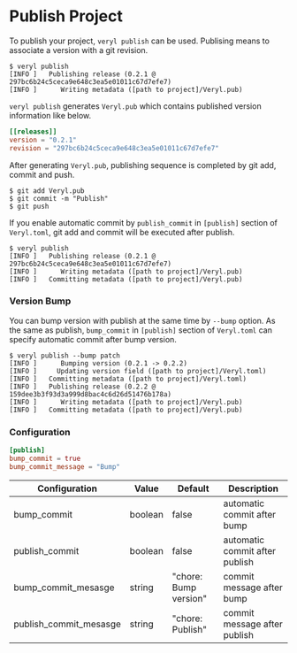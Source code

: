 # Publish Project

To publish your project, `veryl publish` can be used.
Publising means to associate a version with a git revision.

```
$ veryl publish
[INFO ]   Publishing release (0.2.1 @ 297bc6b24c5ceca9e648c3ea5e01011c67d7efe7)
[INFO ]      Writing metadata ([path to project]/Veryl.pub)
```

`veryl publish` generates `Veryl.pub` which contains published version information like below.

```toml
[[releases]]
version = "0.2.1"
revision = "297bc6b24c5ceca9e648c3ea5e01011c67d7efe7"
```

After generating `Veryl.pub`, publishing sequence is completed by git add, commit and push.

```
$ git add Veryl.pub
$ git commit -m "Publish"
$ git push
```

If you enable automatic commit by `publish_commit` in `[publish]` section of `Veryl.toml`, git add and commit will be executed after publish.

```
$ veryl publish
[INFO ]   Publishing release (0.2.1 @ 297bc6b24c5ceca9e648c3ea5e01011c67d7efe7)
[INFO ]      Writing metadata ([path to project]/Veryl.pub)
[INFO ]   Committing metadata ([path to project]/Veryl.pub)
```

### Version Bump

You can bump version with publish at the same time by `--bump` option.
As the same as publish, `bump_commit` in `[publish]` section of `Veryl.toml` can specify automatic commit after bump version.

```
$ veryl publish --bump patch
[INFO ]      Bumping version (0.2.1 -> 0.2.2)
[INFO ]     Updating version field ([path to project]/Veryl.toml)
[INFO ]   Committing metadata ([path to project]/Veryl.toml)
[INFO ]   Publishing release (0.2.2 @ 159dee3b3f93d3a999d8bac4c6d26d51476b178a)
[INFO ]      Writing metadata ([path to project]/Veryl.pub)
[INFO ]   Committing metadata ([path to project]/Veryl.pub)
```

### Configuration

```toml
[publish]
bump_commit = true
bump_commit_message = "Bump"
```

| Configuration             | Value                | Default               | Description                                     |
|---------------------------|----------------------|-----------------------|-------------------------------------------------|
| bump_commit               | boolean              | false                 | automatic commit after bump                     |
| publish_commit            | boolean              | false                 | automatic commit after publish                  |
| bump_commit_mesasge       | string               | "chore: Bump version" | commit message after bump                       |
| publish_commit_mesasge    | string               | "chore: Publish"      | commit message after publish                    |
